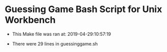 # Guessing Game Bash Script for Unix Workbench

* This Make file was ran at: 2019-04-29:10:57:19

* There were 29 lines in guessinggame.sh


